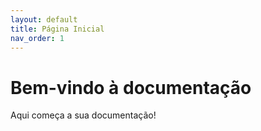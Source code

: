 ```yaml
---
layout: default
title: Página Inicial
nav_order: 1
---
```


# Bem-vindo à documentação

Aqui começa a sua documentação!